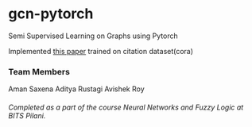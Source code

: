 # gcn-pytorch
Semi Supervised Learning on Graphs using Pytorch

Implemented [this paper](https://arxiv.org/abs/1609.02907) trained on citation dataset(cora)

### Team Members
Aman Saxena
Aditya Rustagi
Avishek Roy

###### Completed as a part of the course Neural Networks and Fuzzy Logic at BITS Pilani.
